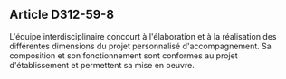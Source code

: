 ## Article D312-59-8

L'équipe interdisciplinaire concourt à l'élaboration et à la réalisation des différentes dimensions du
projet personnalisé d'accompagnement. Sa composition et son fonctionnement sont conformes au projet
d'établissement et permettent sa mise en oeuvre.

